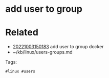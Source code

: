 # add user to group

# Related

- [20221003150183](/zet/20221003150183/README.md) add user to group docker
- ~/kb/linux/users-groups.md

Tags:

    #linux #users 
